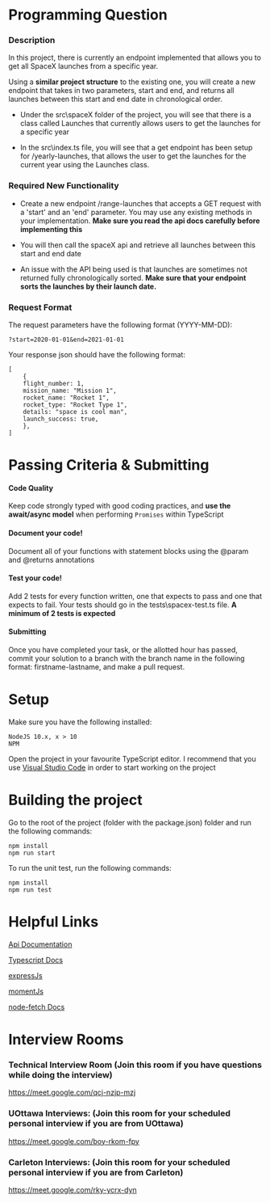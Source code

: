 # Programming Question
### Description
In this project, there is currently an endpoint implemented that allows you to get all SpaceX launches from a specific year.

Using a **similar project structure** to the existing one, you will create a new endpoint that takes in two parameters, start and end, and returns all launches between this start and end date in chronological order.

- Under the src\spaceX folder of the project, you will see that there is a class called Launches that currently allows users to get the launches for a specific year

- In the src\index.ts file, you will see that a get endpoint has been setup for /yearly-launches, that allows the user to get the launches for the current year using the Launches class.

### Required New Functionality

- Create a new endpoint /range-launches that accepts a GET request with a 'start' and an 'end' parameter. You may use any existing methods in your implementation. **Make sure you read the api docs carefully before implementing this**

- You will then call the spaceX api and retrieve all launches between this start and end date

- An issue with the API being used is that launches are sometimes not returned fully chronologically sorted. **Make sure that your endpoint sorts the launches by their launch date.** 


### Request Format
The request parameters have the following format (YYYY-MM-DD):
```
?start=2020-01-01&end=2021-01-01
```

Your response json should have the following format: 
```
[
    {
    flight_number: 1,
    mission_name: "Mission 1",
    rocket_name: "Rocket 1",
    rocket_type: "Rocket Type 1",
    details: "space is cool man",
    launch_success: true,
    },
]

```

# Passing Criteria & Submitting

#### Code Quality
Keep code strongly typed with good coding practices, and **use the await/async model** when performing `Promises` within TypeScript
#### Document your code!
Document all of your functions with statement blocks using the @param and @returns annotations
#### Test your code!
Add 2 tests for every function written, one that expects to pass and one that expects to fail. Your tests should go in the tests\spacex-test.ts file. **A minimum of 2 tests is expected**
#### Submitting
Once you have completed your task, or the allotted hour has passed, commit your solution to a branch with the branch name in the following format: firstname-lastname, and make a pull request. 

# Setup

Make sure you have the following installed:
```
NodeJS 10.x, x > 10
NPM
```
Open the project in your favourite TypeScript editor. I recommend that you use [Visual Studio Code](https://code.visualstudio.com/download) in order to start working on the project

# Building the project
Go to the root of the project (folder with the package.json) folder and run the following commands: 
```
npm install
npm run start
```

To run the unit test, run the following commands:
``` 
npm install
npm run test
```


# Helpful Links


[Api Documentation](https://documenter.getpostman.com/view/2025350/RWaEzAiG?version=latest#bc65ba60-decf-4289-bb04-4ca9df01b9c1)


[Typescript Docs](https://www.typescriptlang.org/docs/handbook/release-notes/typescript-3-7.html)

[expressJs](https://expressjs.com/en/4x/api.html)

[momentJs](https://momentjs.com/docs/)

[node-fetch Docs](https://www.npmjs.com/package/node-fetch)



# Interview Rooms
### Technical Interview Room (Join this room if you have questions while doing the interview)
https://meet.google.com/qcj-nzjp-mzj

### UOttawa Interviews: (Join this room for your scheduled personal interview if you are from UOttawa)
https://meet.google.com/boy-rkom-fpy

### Carleton Interviews: (Join this room for your scheduled personal interview if you are from Carleton)
https://meet.google.com/rky-ycrx-dyn
